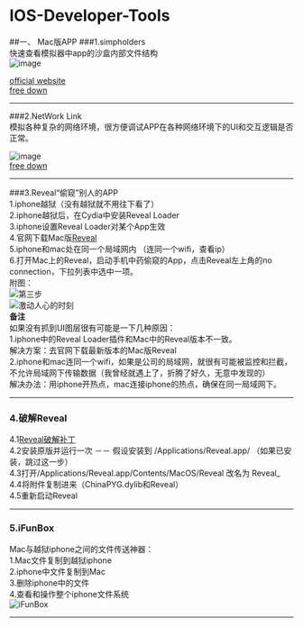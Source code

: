 # IOS-Developer-Tools  
##一、 Mac版APP
###1.simpholders  
快速查看模拟器中app的沙盒内部文件结构  
![image](http://7xotrj.com1.z0.glb.clouddn.com/%E5%B1%8F%E5%B9%95%E5%BF%AB%E7%85%A7%202016-05-12%2000.50.16.png)

 [official website](https://simpholders.com)  
 [free down](http://pan.baidu.com/s/1pKPZ9dL)  
  ***
###2.NetWork Link  
模拟各种复杂的网络环境，很方便调试APP在各种网络环境下的UI和交互逻辑是否正常。  
    
![image](http://7xotrj.com1.z0.glb.clouddn.com/%E5%B1%8F%E5%B9%95%E5%BF%AB%E7%85%A7%202016-05-12%2022.53.37.png)  
[free down](http://pan.baidu.com/s/1slMNYPJ)  
***
###3.Reveal“偷窥”别人的APP      
1.iphone越狱（没有越狱就不用往下看了）  
2.iphone越狱后，在Cydia中安装Reveal Loader  
3.iphone设置Reveal Loader对某个App生效    
4.官网下载Mac版[Reveal](http://revealapp.com)  
5.iphone和mac处在同一个局域网内 （连同一个wifi，查看ip）  
6.打开Mac上的Reveal，启动手机中药偷窥的App，点击Reveal左上角的no connection，下拉列表中选中一项。  
附图：  
![第三步](http://7xotrj.com1.z0.glb.clouddn.com/reveal_1.PNG)  
![激动人心的时刻](http://7xotrj.com1.z0.glb.clouddn.com/reveal_2.png)  
**备注**   
如果没有抓到UI图层很有可能是一下几种原因：  
1.iphone中的Reveal Loader插件和Mac中的Reveal版本不一致。  
解决方案：去官网下载最新版本的Mac版Reveal      
2.iphone和mac连同一个wifi，如果是公司的局域网，就很有可能被监控和拦截，不允许局域网下传输数据（我曾经就遇上了，折腾了好久，无意中发现的）    
解决办法：用iphone开热点，mac连接iphone的热点，确保在同一局域网下。 
*** 
### 4.破解Reveal 
4.1[Reveal破解补丁](http://pan.baidu.com/s/1skPpUUh)  
4.2安装原版并运行一次 －－ 假设安装到 /Applications/Reveal.app/  （如果已安装，跳过这一步）  
4.3打开/Applications/Reveal.app/Contents/MacOS/Reveal 改名为 Reveal_  
4.4将附件复制进来（ChinaPYG.dylib和Reveal）  
4.5重新启动Reveal  
***  
### 5.iFunBox  
Mac与越狱iphone之间的文件传送神器：  
1.Mac文件复制到越狱iphone  
2.iphone中文件复制到Mac  
3.删除iphone中的文件  
4.查看和操作整个iphone文件系统  
![iFunBox](http://7xotrj.com1.z0.glb.clouddn.com/iFunBox.png)
***